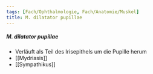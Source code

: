```yaml
---
tags: [Fach/Ophthalmologie, Fach/Anatomie/Muskel]
title: M. dilatator pupillae
---
```

##### M. dilatator pupillae
*   Verläuft als Teil des Irisepithels um die Pupille herum
*   [[Mydriasis]]
*   [[Sympathikus]]